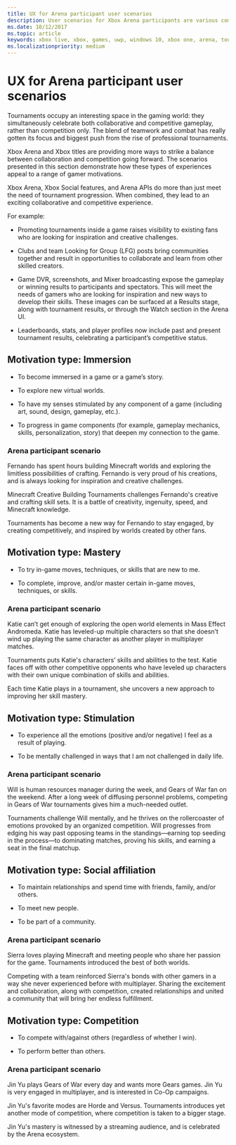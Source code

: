 ```yaml
---
title: UX for Arena participant user scenarios
description: User scenarios for Xbox Arena participants are various combinations of collaboration and competition.
ms.date: 10/12/2017
ms.topic: article
keywords: xbox live, xbox, games, uwp, windows 10, xbox one, arena, tournament, ux
ms.localizationpriority: medium
---
```


# UX for Arena participant user scenarios

Tournaments occupy an interesting space in the gaming world: they simultaneously celebrate both collaborative and competitive gameplay, rather than competition only.
The blend of teamwork and combat has really gotten its focus and biggest push from the rise of professional tournaments.

Xbox Arena and Xbox titles are providing more ways to strike a balance between collaboration and competition going forward.
The scenarios presented in this section demonstrate how these types of experiences appeal to a range of gamer motivations.

Xbox Arena, Xbox Social features, and Arena APIs do more than just meet the need of tournament progression.
When combined, they lead to an exciting collaborative and competitive experience.

For example:

* Promoting tournaments inside a game raises visibility to existing fans who are looking for inspiration and creative challenges.

* Clubs and team Looking for Group (LFG) posts bring communities together and result in opportunities to collaborate and learn from other skilled creators.

* Game DVR, screenshots, and Mixer broadcasting expose the gameplay or winning results to participants and spectators.
  This will meet the needs of gamers who are looking for inspiration and new ways to develop their skills.
  These images can be surfaced at a Results stage, along with tournament results, or through the Watch section in the Arena UI.

* Leaderboards, stats, and player profiles now include past and present tournament results, celebrating a participant’s competitive status.


## Motivation type: Immersion

* To become immersed in a game or a game’s story.

* To explore new virtual worlds.

* To have my senses stimulated by any component of a game (including art, sound, design, gameplay, etc.).

* To progress in game components (for example, gameplay mechanics, skills, personalization, story) that deepen my connection to the game.


### Arena participant scenario

Fernando has spent hours building Minecraft worlds and exploring the limitless possibilities of crafting.
Fernando is very proud of his creations, and is always looking for inspiration and creative challenges.

Minecraft Creative Building Tournaments challenges Fernando's creative and crafting skill sets.
It is a battle of creativity, ingenuity, speed, and Minecraft knowledge.

Tournaments has become a new way for Fernando to stay engaged, by creating competitively, and inspired by worlds created by other fans.


## Motivation type: Mastery

* To try in-game moves, techniques, or skills that are new to me.

* To complete, improve, and/or master certain in-game moves, techniques, or skills.


### Arena participant scenario

Katie can’t get enough of exploring the open world elements in Mass Effect Andromeda.
Katie has leveled-up multiple characters so that she doesn’t wind up playing the same character as another player in multiplayer matches.

Tournaments puts Katie's characters’ skills and abilities to the test.
Katie faces off with other competitive opponents who have leveled up characters with their own unique combination of skills and abilities.

Each time Katie plays in a tournament, she uncovers a new approach to improving her skill mastery.


## Motivation type: Stimulation

* To experience all the emotions (positive and/or negative) I feel as a result of playing.

* To be mentally challenged in ways that I am not challenged in daily life.


### Arena participant scenario

Will is human resources manager during the week, and Gears of War fan on the weekend.
After a long week of diffusing personnel problems, competing in Gears of War tournaments gives him a much-needed outlet.

Tournaments challenge Will mentally, and he thrives on the rollercoaster of emotions provoked by an organized competition.
Will progresses from edging his way past opposing teams in the standings—earning top seeding in the process—to dominating matches, proving his skills, and earning a seat in the final matchup.


## Motivation type: Social affiliation

* To maintain relationships and spend time with friends, family, and/or others.

* To meet new people.

* To be part of a community.


### Arena participant scenario

Sierra loves playing Minecraft and meeting people who share her passion for the game.
Tournaments introduced the best of both worlds.

Competing with a team reinforced Sierra's bonds with other gamers in a way she never experienced before with multiplayer.
Sharing the excitement and collaboration, along with competition, created relationships and united a community that will bring her endless fulfillment.


## Motivation type: Competition

* To compete with/against others (regardless of whether I win).

* To perform better than others.


### Arena participant scenario

Jin Yu plays Gears of War every day and wants more Gears games.
Jin Yu is very engaged in multiplayer, and is interested in Co-Op campaigns.

Jin Yu's favorite modes are Horde and Versus.
Tournaments introduces yet another mode of competition, where competition is taken to a bigger stage.

Jin Yu's mastery is witnessed by a streaming audience, and is celebrated by the Arena ecosystem.
